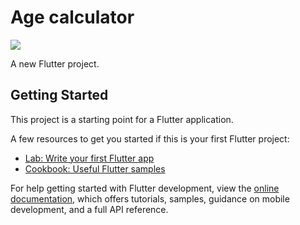 # Age calculator

<img src='https://drive.google.com/file/d/13T853JDa-_qBqekFEiStYwR9w90VfgNw/view?usp=drive_link](https://drive.google.com/file/d/13T853JDa-_qBqekFEiStYwR9w90VfgNw/view?usp=sharing'/>

A new Flutter project.

## Getting Started

This project is a starting point for a Flutter application.

A few resources to get you started if this is your first Flutter project:

- [Lab: Write your first Flutter app](https://docs.flutter.dev/get-started/codelab)
- [Cookbook: Useful Flutter samples](https://docs.flutter.dev/cookbook)

For help getting started with Flutter development, view the
[online documentation](https://docs.flutter.dev/), which offers tutorials,
samples, guidance on mobile development, and a full API reference.
